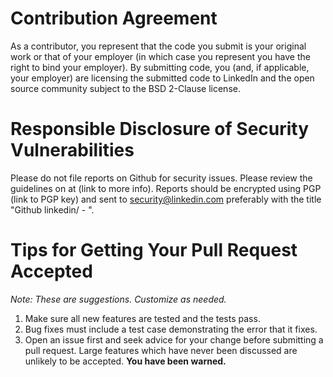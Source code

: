 Contribution Agreement
======================

As a contributor, you represent that the code you submit is your
original work or that of your employer (in which case you represent you
have the right to bind your employer).  By submitting code, you (and, if
applicable, your employer) are licensing the submitted code to LinkedIn
and the open source community subject to the BSD 2-Clause license. 

Responsible Disclosure of Security Vulnerabilities
==================================================

Please do not file reports on Github for security issues.
Please review the guidelines on at (link to more info).
Reports should be encrypted using PGP (link to PGP key) and sent to
security@linkedin.com preferably with the title "Github linkedin/<project> - <short summary>".

Tips for Getting Your Pull Request Accepted
===========================================

*Note: These are suggestions. Customize as needed.*

1. Make sure all new features are tested and the tests pass.
2. Bug fixes must include a test case demonstrating the error that it fixes.
3. Open an issue first and seek advice for your change before submitting
   a pull request. Large features which have never been discussed are
   unlikely to be accepted. **You have been warned.**
